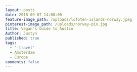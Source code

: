 ```yaml
---
layout: posts
date: 2018-09-07 14:00:00
feature-image_path: /uploads/lofoten-islands-norway.jpeg
pinterest-image_path: /uploads/norway-pin.jpg
title: Vegan's Guide to Austin
Author: Justyn
published: true
tags:
  - '-travel'
  - Amsterdam
  - Europe
comments: false
---
```

